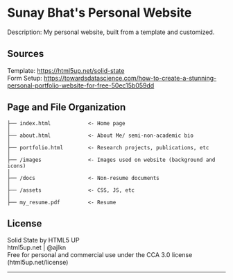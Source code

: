 Sunay Bhat's Personal Website
==============================

Description: My personal website, built from a template and customized.  

Sources
------------
Template: https://html5up.net/solid-state  
Form Setup: https://towardsdatascience.com/how-to-create-a-stunning-personal-portfolio-website-for-free-50ec15b059dd

Page and File Organization
------------

    ├── index.html            <- Home page
    │
    ├── about.html            <- About Me/ semi-non-academic bio
    │
    ├── portfolio.html        <- Research projects, publications, etc
    │
    ├── /images               <- Images used on website (background and icons)
    │
    ├── /docs                 <- Non-resume documents
    │
    ├── /assets               <- CSS, JS, etc
    │
    ├── my_resume.pdf         <- Resume

    
License
------------
Solid State by HTML5 UP  
html5up.net | @ajlkn  
Free for personal and commercial use under the CCA 3.0 license (html5up.net/license)  


--------


